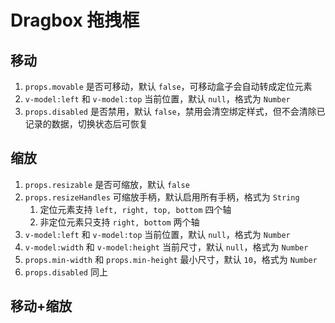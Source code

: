 # Dragbox 拖拽框

## 移动

1. `props.movable` 是否可移动，默认 `false`，可移动盒子会自动转成定位元素
2. `v-model:left` 和 `v-model:top` 当前位置，默认 `null`，格式为 `Number`
3. `props.disabled` 是否禁用，默认 `false`，禁用会清空绑定样式，但不会清除已记录的数据，切换状态后可恢复

<preview path="./demos/move.vue"></preview>

## 缩放

1. `props.resizable` 是否可缩放，默认 `false`
2. `props.resizeHandles` 可缩放手柄，默认启用所有手柄，格式为 `String`
   1. 定位元素支持 `left, right, top, bottom` 四个轴
   2. 非定位元素只支持 `right, bottom` 两个轴
3. `v-model:left` 和 `v-model:top` 当前位置，默认 `null`，格式为 `Number`
4. `v-model:width` 和 `v-model:height` 当前尺寸，默认 `null`，格式为 `Number`
5. `props.min-width` 和 `props.min-height` 最小尺寸，默认 `10`，格式为 `Number`
6. `props.disabled` 同上

<preview path="./demos/resize.vue"></preview>

## 移动+缩放

<preview path="./demos/box.vue"></preview>
